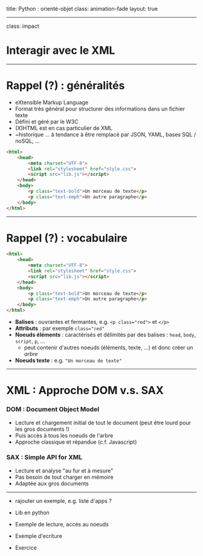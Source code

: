 title: Python : orienté-objet
class: animation-fade
layout: true

<!-- This slide will serve as the base layout for all your slides -->
<!--
.bottom-bar[
  {{title}}
]
-->

---

class: impact

# Interagir avec le XML

---

# Rappel (?) : généralités

- eXtensible Markup Language
- Format très général pour structurer des informations dans un fichier texte
- Défini et géré par le W3C
- (X)HTML est en cas particulier de XML
- ~historique ... à tendance à être remplacé par JSON, YAML, bases SQL / noSQL, ...

```html
<html>
    <head>
        <meta charset="UTF-8">
        <link rel="stylesheet" href="style.css">
        <script src="lib.js"></script>
    </head>
    <body>
        <p class="text-bold">Un morceau de texte</p>
        <p class="text-emph">Un autre paragraphe</p>
    </body>
</html>
```

---

# Rappel (?) : vocabulaire

```html
<html>
    <head>
        <meta charset="UTF-8">
        <link rel="stylesheet" href="style.css">
        <script src="lib.js"></script>
    </head>
    <body>
        <p class="text-bold">Un morceau de texte</p>
        <p class="text-emph">Un autre paragraphe</p>
    </body>
</html>
```

- **Balises** : ouvrantes et fermantes, e.g. `<p class="red">` et `</p>`
- **Attributs** : par exemple `class="red"`
- **Noeuds éléments** : caractérisés et délimités par des balises : `head`, `body`, `script`, `p`, ...
   - peut contenir d'autres noeuds (éléments, texte, ...) et donc créer un *arbre*
- **Noeuds texte** : e.g. `"Un morceau de texte"`

---

# XML : Approche DOM v.s. SAX

### DOM : Document Object Model

- Lecture et chargement initial de tout le document (peut être lourd pour les gros documents !)
- Puis accès à tous les noeuds de l'arbre
- Approche classique et répandue (c.f. Javascript)

### SAX : Simple API for XML

- Lecture et analyse "au fur et à mesure"
- Pas besoin de tout charger en mémoire
- Adaptée aux gros documents

---

- rajouter un exemple, e.g. liste d'apps ?

- Lib en python

- Exemple de lecture, accès au noeuds

- Exemple d'ecriture

- Exercice

